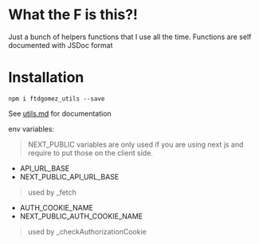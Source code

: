 # What the F is this?!

Just a bunch of helpers functions that I use all the time.
Functions are self documented with JSDoc format

# Installation
`npm i ftdgomez_utils --save`

See [utils.md](https://github.com/ftdgomez/ftdgomez_utils/blob/main/utils.md) for documentation

env variables:
> NEXT_PUBLIC variables are only used if you are using next js and require to put those on the
client side.

- API_URL_BASE
- NEXT_PUBLIC_API_URL_BASE
> used by _fetch

- AUTH_COOKIE_NAME
- NEXT_PUBLIC_AUTH_COOKIE_NAME
> used by _checkAuthorizationCookie

